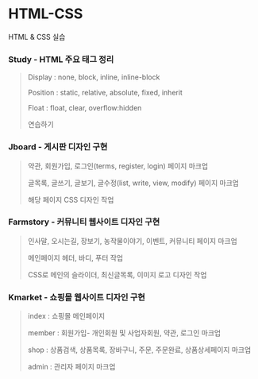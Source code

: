 # HTML-CSS
HTML & CSS 실습

### Study - HTML 주요 태그 정리
> Display : none, block, inline, inline-block
>
> Position : static, relative, absolute, fixed, inherit
>
> Float : float, clear, overflow:hidden
>
> 연습하기


### Jboard - 게시판 디자인 구현
> 약관, 회원가입, 로그인(terms, register, login) 페이지 마크업
>
> 글목록, 글쓰기, 글보기, 글수정(list, write, view, modify) 페이지 마크업
>
> 해당 페이지 CSS 디자인 작업


### Farmstory - 커뮤니티 웹사이트 디자인 구현
> 인사말, 오시는길, 장보기, 농작물이야기, 이벤트, 커뮤니티 페이지 마크업 
>
> 메인페이지 헤더, 바디, 푸터 작업
>
> CSS로 메인의 슬라이더, 최신글목록, 이미지 로고 디자인 작업


### Kmarket - 쇼핑몰 웹사이트 디자인 구현
> index : 쇼핑몰 메인페이지 
>
> member : 회원가입- 개인회원 및 사업자회원, 약관, 로그인 마크업
>
> shop : 상품검색, 상품목록, 장바구니, 주문, 주문완료, 상품상세페이지 마크업
>
> admin : 관리자 페이지 마크업

